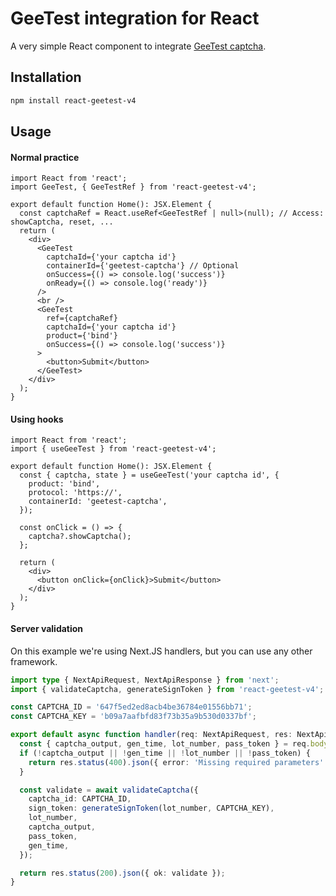 # GeeTest integration for React

A very simple React component to integrate [GeeTest captcha](https://docs.geetest.com/BehaviorVerification/overview/start/).

## Installation

```bash
npm install react-geetest-v4
```

## Usage

#### Normal practice

```tsx
import React from 'react';
import GeeTest, { GeeTestRef } from 'react-geetest-v4';

export default function Home(): JSX.Element {
  const captchaRef = React.useRef<GeeTestRef | null>(null); // Access: showCaptcha, reset, ...
  return (
    <div>
      <GeeTest
        captchaId={'your captcha id'}
        containerId={'geetest-captcha'} // Optional
        onSuccess={() => console.log('success')}
        onReady={() => console.log('ready')}
      />
      <br />
      <GeeTest
        ref={captchaRef}
        captchaId={'your captcha id'}
        product={'bind'}
        onSuccess={() => console.log('success')}
      >
        <button>Submit</button>
      </GeeTest>
    </div>
  );
}
```

#### Using hooks

```tsx
import React from 'react';
import { useGeeTest } from 'react-geetest-v4';

export default function Home(): JSX.Element {
  const { captcha, state } = useGeeTest('your captcha id', {
    product: 'bind',
    protocol: 'https://',
    containerId: 'geetest-captcha',
  });

  const onClick = () => {
    captcha?.showCaptcha();
  };

  return (
    <div>
      <button onClick={onClick}>Submit</button>
    </div>
  );
}
```

#### Server validation

On this example we're using Next.JS handlers, but you can use any other framework.

```typescript
import type { NextApiRequest, NextApiResponse } from 'next';
import { validateCaptcha, generateSignToken } from 'react-geetest-v4';

const CAPTCHA_ID = '647f5ed2ed8acb4be36784e01556bb71';
const CAPTCHA_KEY = 'b09a7aafbfd83f73b35a9b530d0337bf';

export default async function handler(req: NextApiRequest, res: NextApiResponse) {
  const { captcha_output, gen_time, lot_number, pass_token } = req.body;
  if (!captcha_output || !gen_time || !lot_number || !pass_token) {
    return res.status(400).json({ error: 'Missing required parameters' });
  }

  const validate = await validateCaptcha({
    captcha_id: CAPTCHA_ID,
    sign_token: generateSignToken(lot_number, CAPTCHA_KEY),
    lot_number,
    captcha_output,
    pass_token,
    gen_time,
  });

  return res.status(200).json({ ok: validate });
}
```
